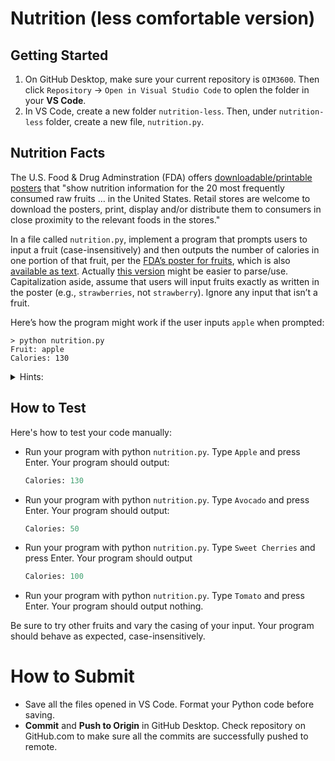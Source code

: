 # Nutrition (less comfortable version)

## Getting Started

1. On GitHub Desktop, make sure your current repository is `OIM3600`. Then click `Repository` -> `Open in Visual Studio Code` to oplen the folder in your **VS Code**.
2. In VS Code, create a new folder `nutrition-less`. Then, under `nutrition-less` folder, create a new file, `nutrition.py`.


## Nutrition Facts

The U.S. Food & Drug Adminstration (FDA) offers [downloadable/printable posters](https://www.fda.gov/food/food-labeling-nutrition/nutrition-information-raw-fruits-vegetables-and-fish) that "show nutrition information for the 20 most frequently consumed raw fruits … in the United States. Retail stores are welcome to download the posters, print, display and/or distribute them to consumers in close proximity to the relevant foods in the stores."

In a file called `nutrition.py`, implement a program that prompts users to input a fruit (case-insensitively) and then outputs the number of calories in one portion of that fruit, per the [FDA’s poster for fruits](https://cs50.harvard.edu/python/2022/psets/2/nutrition/Nutrition-Information-for-Raw-Fruits---small-PDF-Poster.pdf), which is also [available as text](https://www.fda.gov/food/food-labeling-nutrition/raw-fruits-poster-text-version-accessible-version). Actually [this version](../code/data/nutrition_list.txt) might be easier to parse/use. Capitalization aside, assume that users will input fruits exactly as written in the poster (e.g., `strawberries`, not `strawberry`). Ignore any input that isn’t a fruit.


Here’s how the program might work if the user inputs `apple` when prompted:

```shell
> python nutrition.py
Fruit: apple
Calories: 130
```

<details>
<summary>Hints:</summary>

1. Rather than use a conditional with 20 Boolean expressions, one for each fruit, better to use a `dict` to associate a fruit with its calories!
2. If `k` is a str and `d` is a dict, you can check whether `k` is a key in `d` with code like:
    ```py
    if k in d:
        ...
    ```
3. Take care to output the fruit’s calories, not calories from fat!

  
</details>

## How to Test

Here's how to test your code manually:

- Run your program with python `nutrition.py`. Type `Apple` and press Enter. Your program should output:
    ```py
    Calories: 130   
    ```
- Run your program with python `nutrition.py`. Type `Avocado` and press Enter. Your program should output:
    ```py
    Calories: 50   
    ```
- Run your program with python `nutrition.py`. Type `Sweet Cherries` and press Enter. Your program should output
    ```py
    Calories: 100   
    ```
- Run your program with python `nutrition.py`. Type `Tomato` and press Enter. Your program should output nothing.


Be sure to try other fruits and vary the casing of your input. Your program should behave as expected, case-insensitively.

# How to Submit

- Save all the files opened in VS Code. Format your Python code before saving.
- **Commit** and **Push to Origin** in GitHub Desktop. Check repository on GitHub.com to make sure all the commits are successfully pushed to remote.
